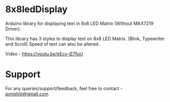 # 8x8ledDisplay
Arduino library for displaying text in 8x8 LED Matrix (Without MAX7219 Driver).

This library has 3 styles to display text on 8x8 LED Matrix.
(Blink, Typewriter and Scroll)
Speed of text can also be altered.

Video - https://youtu.be/eEcv-jE7fuU

# Support
For any queries/support/feedback, feel free to contact - avnishiit@gmail.com
